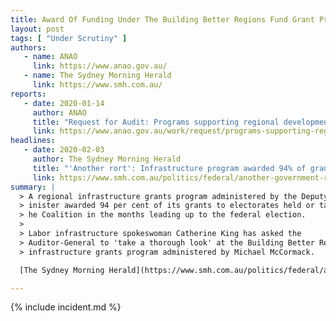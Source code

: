 ```yaml
---
title: Award Of Funding Under The Building Better Regions Fund Grant Program
layout: post
tags: [ "Under Scrutiny" ]
authors:
   - name: ANAO
     link: https://www.anao.gov.au/
   - name: The Sydney Morning Herald
     link: https://www.smh.com.au/
reports:
   - date: 2020-01-14
     author: ANAO
     title: "Request for Audit: Programs supporting regional development and jobs growth"
     link: https://www.anao.gov.au/work/request/programs-supporting-regional-development-and-jobs-growth
headlines:
   - date: 2020-02-03
     author: The Sydney Morning Herald
     title: "'Another rort': Infrastructure program awarded 94% of grants to Coalition, marginal seats"
     link: https://www.smh.com.au/politics/federal/another-government-rort-infrastructure-grants-program-awarded-94-percent-of-cash-to-coalition-marginal-seats-20200203-p53x7s.html
summary: |
  > A regional infrastructure grants program administered by the Deputy Prime
  > inister awarded 94 per cent of its grants to electorates held or targeted by
  > he Coalition in the months leading up to the federal election.
  >
  > Labor infrastructure spokeswoman Catherine King has asked the
  > Auditor-General to 'take a thorough look' at the Building Better Regions Fund
  > infrastructure grants program administered by Michael McCormack.

  [The Sydney Morning Herald](https://www.smh.com.au/politics/federal/another-government-rort-infrastructure-grants-program-awarded-94-percent-of-cash-to-coalition-marginal-seats-20200203-p53x7s.html)

---
```

{% include incident.md %}
